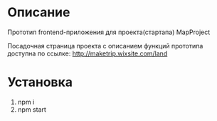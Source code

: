 # Описание

Прототип frontend-приложения для проекта(стартапа) MapProject

Посадочная страница проекта с описанием функций прототипа доступна по ссылке:
http://maketrip.wixsite.com/land

# Установка

1) npm i
2) npm start
